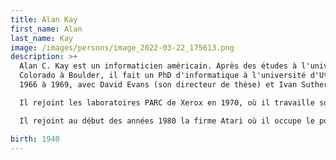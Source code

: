 ```yaml
---
title: Alan Kay
first_name: Alan
last_name: Kay
image: /images/persons/image_2022-03-22_175613.png
description: >+
  Alan C. Kay est un informaticien américain. Après des études à l'université du
  Colorado à Boulder, il fait un PhD d'informatique à l'université d'Utah de
  1966 à 1969, avec David Evans (son directeur de thèse) et Ivan Sutherland.

  Il rejoint les laboratoires PARC de Xerox en 1970, où il travaille sur le langage Smalltalk et sur la conceptualisation de l'ordinateur personnel moderne.

  Il rejoint au début des années 1980 la firme Atari où il occupe le poste de directeur scientifique. Après un séjour à Paris, au Centre mondial informatique et ressource humaine (CMI), il rejoint en 1984 la société Apple. Il travaille pour Hewlett Packard jusqu'en juillet 2005. 

birth: 1940
---
```

